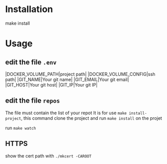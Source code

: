 Installation
===========

make install
    
Usage
=====


edit the file `.env`
--------------------
|DOCKER_VOLUME_PATH|project path|
|DOCKER_VOLUME_CONFIG|ssh path|
|GIT_NAME|Your git name|
|GIT_EMAIL|Your git email|
|GIT_HOST|Your git host|
|GIT_IP|Your git IP|



edit the file `repos`
--------------------
The file must contain the list of your repot
It is for use  `make install-project`, this command clone the project and run `make install` on the projet



run `make watch`



HTTPS
------
show the cert path with `./mkcert -CAROOT`
